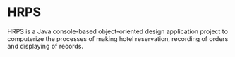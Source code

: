 # HRPS

HRPS is a Java console-based object-oriented design application project to computerize the processes of making hotel reservation, recording of orders and displaying of records.
